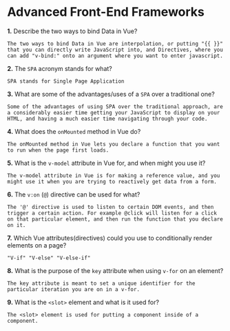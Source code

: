 # Advanced Front-End Frameworks


**1.** Describe the two ways to bind Data in Vue?
<!-- enter you answer in the space below -->
```
The two ways to bind Data in Vue are interpolation, or putting "{{ }}" that you can directly write JavaScript into, and Directives, where you can add "v-bind:" onto an argument where you want to enter javascript.
```

**2.** The `SPA` acronym stands for what?
<!-- enter you answer in the space below -->
```
SPA stands for Single Page Application
```
**3.** What are some of the advantages/uses of a `SPA` over a traditional one?
<!-- enter you answer in the space below -->
```
Some of the advantages of using SPA over the traditional approach, are a considerably easier time getting your JavaScript to display on your HTML, and having a much easier time navigating through your code.
```
**4.** What does the `onMounted` method in Vue do?
<!-- enter you answer in the space below -->
```
The onMounted method in Vue lets you declare a function that you want to run when the page first loads.
```
**5.** What is the `v-model` attribute in Vue for, and when might you use it?
<!-- enter you answer in the space below -->
```
The v-model attribute in Vue is for making a reference value, and you might use it when you are trying to reactively get data from a form.
```
**6.** The `v:on` (`@`) directive can be used for what?
<!-- enter you answer in the space below -->
```
The '@' directive is used to listen to certain DOM events, and then trigger a certain action. For example @click will listen for a click on that particular element, and then run the function that you declare on it.
```
**7.** Which Vue attributes(directives) could you use to conditionally render elements on a page?
<!-- enter you answer in the space below -->
```
"V-if" "V-else" "V-else-if"
```
**8.** What is the purpose of the `key` attribute when using `v-for` on an element?
<!-- enter you answer in the space below -->
```
The key attribute is meant to set a unique identifier for the particular iteration you are on in a v-for.
```
**9.** What is the `<slot>` element and what is it used for?
<!-- enter you answer in the space below -->
```
The <slot> element is used for putting a component inside of a component. 
```